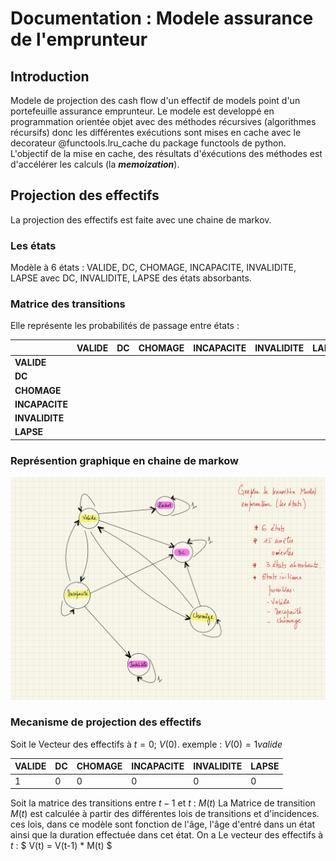 # Documentation : Modele assurance de l'emprunteur


## Introduction

Modele de projection des cash flow d'un effectif de models point d'un portefeuille assurance emprunteur. Le modele est developpé en programmation orientée objet avec des méthodes récursives (algorithmes récursifs) donc les différentes exécutions sont mises en cache avec le decorateur @functools.lru_cache du package functools de python. L'objectif de la mise en cache, des résultats d'éxécutions des méthodes est d'accélérer les calculs (la ***memoization***). 

## Projection des effectifs

La projection des effectifs est faite avec une chaine de markov.

### Les états

Modèle à 6 états : VALIDE, DC, CHOMAGE, INCAPACITE, INVALIDITE, LAPSE avec DC, INVALIDITE, LAPSE des états absorbants.

### Matrice des transitions

Elle représente les probabilités de passage entre états :

  |                | VALIDE | DC  | CHOMAGE | INCAPACITE | INVALIDITE | LAPSE |
  | -------------- | ------ | --- | ------- | ---------- | ---------- | ----- |
  | **VALIDE**     |        |     |         |            |            |       |
  | **DC**         |        |     |         |            |            |       |
  | **CHOMAGE**    |        |     |         |            |            |       |
  | **INCAPACITE** |        |     |         |            |            |       |
  | **INVALIDITE** |        |     |         |            |            |       |
  | **LAPSE**      |        |     |         |            |            |       |

  ### Représention graphique en chaine de markow

![image info](./CSV/Transitions-1.jpg)

  ### Mecanisme de projection des effectifs

  Soit le Vecteur des effectifs à $t=0$; $V(0)$.
  exemple : $V(0) = 1 valide$

  | VALIDE | DC  | CHOMAGE | INCAPACITE | INVALIDITE | LAPSE |
  | ------ | --- | ------- | ---------- | ---------- | ----- |
  | 1      | 0   | 0       | 0          | 0          | 0     |

  Soit la matrice des transitions entre $t-1$ et $t$ : $M(t)$
  La Matrice de transition $M(t)$ est calculée à partir des différentes lois de transitions et d'incidences. ces lois, dans ce modèle sont fonction de l'âge, l'âge d'entré dans un état ainsi que la duration effectuée dans cet état.
  On a Le vecteur des effectifs à $t$ : $  V(t) = V(t-1) * M(t) $


